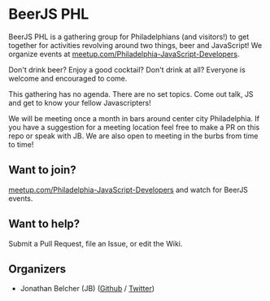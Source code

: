 BeerJS PHL
=========

BeerJS PHL is a gathering group for Philadelphians (and visitors!) to get together for activities
revolving around two things, beer and JavaScript!  We organize events at
[meetup.com/Philadelphia-JavaScript-Developers](http://www.meetup.com/Philadelphia-JavaScript-Developers/).

Don't drink beer? Enjoy a good cocktail? Don't drink at all?  Everyone is welcome and encouraged to
come.

This gathering has no agenda.  There are no set topics.  Come out talk, JS and get to know your
fellow Javascripters!

We will be meeting once a month in bars around center city Philadelphia.  If you have a suggestion
for a meeting location feel free to make a PR on this repo or speak with JB.  We are also open to
meeting in the burbs from time to time!

Want to join?
-------------

[meetup.com/Philadelphia-JavaScript-Developers](http://www.meetup.com/Philadelphia-JavaScript-Developers/)
and watch for BeerJS events.


Want to help?
-------------

Submit a Pull Request, file an Issue, or edit the Wiki.

Organizers
-------

* Jonathan Belcher (JB)
([Github](https://github.com/belcherj) / [Twitter](https://twitter.com/belcherj))

